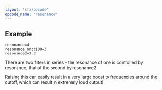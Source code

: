 ```yaml
---
layout: "sfz/opcode"
opcode_name: "resonance"
---
```

## Example

```
resonance=4
resonance_oncc100=3
resonance2=3.2
```
There are two filters in series - the resonance of one is controlled by resonance,
that of the second by resonance2.

Raising this can easily result in a very large boost to frequencies around
the cutoff, which can result in extremely loud output!
